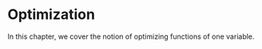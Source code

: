 # Optimization

In this chapter, we cover the notion of optimizing functions of one variable.

```{tableofcontents}
```